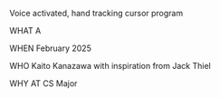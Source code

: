 Voice activated, hand tracking cursor program

WHAT A 

WHEN February 2025

WHO Kaito Kanazawa with inspiration from Jack Thiel

WHY AT CS Major
